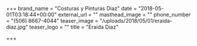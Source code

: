 +++
brand_name = "Costuras y Pinturas Diaz"
date = "2018-05-01T03:18:44+00:00"
external_url = ""
masthead_image = ""
phone_number = "(506) 8667-4044"
teaser_image = "/uploads/2018/05/01/eraida-diaz.jpg"
teaser_logo = ""
title = "Eraida Diaz"

+++
